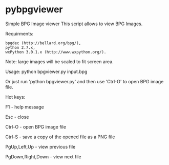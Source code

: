 pybpgviewer
===========

Simple BPG Image viewer
This script allows to view BPG Images.

Requirments:

    bpgdec (http://bellard.org/bpg/),
    python 2.7.x,
    wxPython 3.0.1.x (http://www.wxpython.org/).

Note: large images will be scaled to fit screen area.

Usage: python bpgviewer.py input.bpg

Or just run 'python bpgviewer.py' and then use 'Ctrl-O' to open BPG image file.

Hot keys:

F1 - help message

Esc - close

Ctrl-O - open BPG image file

Ctrl-S - save a copy of the opened file as a PNG file

PgUp,Left,Up - view previous file

PgDown,Right,Down - view next file
